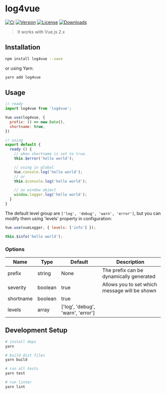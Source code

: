 # log4vue
[![Ci](https://img.shields.io/circleci/project/github/ricveal/log4vue.svg)](https://circleci.com/gh/ricveal/log4vue) [![Version](https://img.shields.io/npm/v/log4vue.svg)](https://www.npmjs.com/package/log4vue) [![License](https://img.shields.io/npm/l/log4vue.svg)](https://www.npmjs.com/package/log4vue) [![Downloads](https://img.shields.io/npm/dm/log4vue.svg)](https://www.npmjs.com/package/log4vue)

> It works with Vue.js 2.x

## Installation

```bash
npm install log4vue --save
```

or using Yarn:

```bash
yarn add log4vue
```

## Usage

```js
// ready
import log4vue from 'log4vue';

Vue.use(log4vue, {
  prefix: () => new Date(),
  shortname: true,
})
```

```js
// using
export default {
  ready () {
    // when shortname is set to true.
    this.$error('hello world');

    // using in global
    Vue.console.log('hello world');
    // or
    this.$console.log('hello world');

    // as window object
    window.logger.log('hello world');
  }
}
```

The default level group are `['log', 'debug', 'warn', 'error']`, but you can modify them using
'levels' property in configuration:

```js
Vue.use(vueLogger, { levels: ['info'] });

this.$info('hello world');
```

### Options

| Name      | Type    | Default                                  | Description                              |
| --------- | ------- | ---------------------------------------- | ---------------------------------------- |
| prefix    | string  | None                                     | The prefix can be dynamically generated  |
| severity       | boolean | true                                     | Allows you to set which message will be shown |
| shortname | boolean | true                                     |                                          |
| levels    | array   | ['log', 'debug', 'warn', 'error'] |                                          |

## Development Setup

```bash
# install deps
yarn

# build dist files
yarn build

# run all tests
yarn test

# run linter
yarn lint
```


